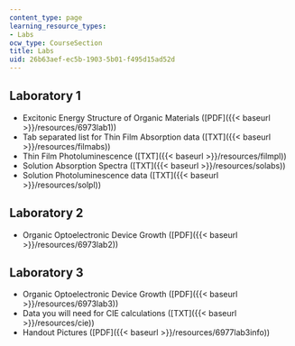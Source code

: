 ```yaml
---
content_type: page
learning_resource_types:
- Labs
ocw_type: CourseSection
title: Labs
uid: 26b63aef-ec5b-1903-5b01-f495d15ad52d
---
```


Laboratory 1
------------

*   Excitonic Energy Structure of Organic Materials ([PDF]({{< baseurl >}}/resources/6973lab1))
*   Tab separated list for Thin Film Absorption data ([TXT]({{< baseurl >}}/resources/filmabs))
*   Thin Film Photoluminescence ([TXT]({{< baseurl >}}/resources/filmpl))
*   Solution Absorption Spectra ([TXT]({{< baseurl >}}/resources/solabs))
*   Solution Photoluminescence data ([TXT]({{< baseurl >}}/resources/solpl))

Laboratory 2
------------

*   Organic Optoelectronic Device Growth ([PDF]({{< baseurl >}}/resources/6973lab2))

Laboratory 3
------------

*   Organic Optoelectronic Device Growth ([PDF]({{< baseurl >}}/resources/6973lab3))
*   Data you will need for CIE calculations ([TXT]({{< baseurl >}}/resources/cie))
*   Handout Pictures ([PDF]({{< baseurl >}}/resources/6977lab3info))
